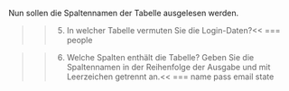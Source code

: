 Nun sollen die Spaltennamen der Tabelle ausgelesen werden.

>>5) In welcher Tabelle vermuten Sie die Login-Daten?<<
=== people

>>6) Welche Spalten enthält die Tabelle? Geben Sie die Spaltennamen in der Reihenfolge der Ausgabe und mit Leerzeichen getrennt an.<<
=== name pass email state
